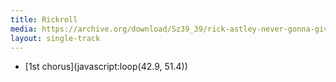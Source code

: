 ```yaml
---
title: Rickroll
media: https://archive.org/download/Sz39_39/rick-astley-never-gonna-give-you-up-official-music-video.mp3
layout: single-track
---
```


- [1st chorus](javascript:loop(42.9, 51.4))

